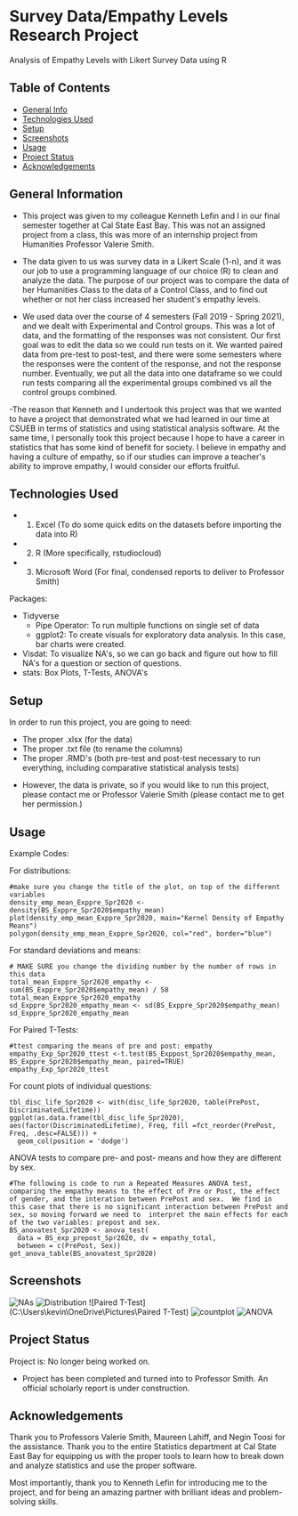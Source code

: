 # Survey Data/Empathy Levels Research Project
Analysis of Empathy Levels with Likert Survey Data using R

## Table of Contents
* [General Info](#general-information)
* [Technologies Used](#technologies-used)
* [Setup](#setup)
* [Screenshots](#screenshots)
* [Usage](#usage)
* [Project Status](#project-status)
* [Acknowledgements](#acknowledgements)


## General Information
- This project was given to my colleague Kenneth Lefin and I in our final semester together at Cal State East Bay.  This was not an assigned project from a class, this was more of an internship project from Humanities Professor Valerie Smith.

- The data given to us was survey data in a Likert Scale (1-n), and it was our job to use a programming language of our choice (R) to clean and analyze the data.  The purpose of our project was to compare the data of her Humanities Class to the data of a Control Class, and to find out whether or not her class increased her student's empathy levels.

- We used data over the course of 4 semesters (Fall 2019 - Spring 2021), and we dealt with Experimental and Control groups.  This was a lot of data, and the formatting of the responses was not consistent.  Our first goal was to edit the data so we could run tests on it.  We wanted paired data from pre-test to post-test, and there were some semesters where the responses were the content of the response, and not the response number.   Eventually, we put all the data into one dataframe so we could run tests comparing all the experimental groups combined vs all the control groups combined.

-The reason that Kenneth and I undertook this project was that we wanted to have a project that demonstrated what we had learned in our time at CSUEB in terms of statistics and using statistical analysis software.  At the same time, I personally took this project because I hope to have a career in statistics that has some kind of benefit for society.  I believe in empathy and having a culture of empathy, so if our studies can improve a teacher's ability to improve empathy, I would consider our efforts fruitful.


## Technologies Used
- 1. Excel (To do some quick edits on the datasets before importing the data into R)
- 2. R (More specifically, rstudiocloud)
- 3. Microsoft Word (For final, condensed reports to deliver to Professor Smith)

Packages:
- Tidyverse
  - Pipe Operator: To run multiple functions on single set of data
  - ggplot2: To create visuals for exploratory data analysis.  In this case, bar charts were created.
- Visdat: To visualize NA's, so we can go back and figure out how to fill NA's for a question or section of questions.
- stats: Box Plots, T-Tests, ANOVA's



## Setup

In order to run this project, you are going to need:
- The proper .xlsx (for the data)
- The proper .txt file (to rename the columns)
- The proper .RMD's (both pre-test and post-test necessary to run everything, including comparative statistical analysis tests)
* However, the data is private, so if you would like to run this project, please contact me or Professor Valerie Smith (please contact me to get her permission.)


## Usage

Example Codes:

For distributions:
```{r}
#make sure you change the title of the plot, on top of the different variables
density_emp_mean_Exppre_Spr2020 <- density(BS_Exppre_Spr2020$empathy_mean)
plot(density_emp_mean_Exppre_Spr2020, main="Kernel Density of Empathy Means")
polygon(density_emp_mean_Exppre_Spr2020, col="red", border="blue")
```

For standard deviations and means:
```{r}
# MAKE SURE you change the dividing number by the number of rows in this data
total_mean_Exppre_Spr2020_empathy <- sum(BS_Exppre_Spr2020$empathy_mean) / 58
total_mean_Exppre_Spr2020_empathy
sd_Exppre_Spr2020_empathy_mean <- sd(BS_Exppre_Spr2020$empathy_mean)
sd_Exppre_Spr2020_empathy_mean
```

For Paired T-Tests:

```{r}
#ttest comparing the means of pre and post: empathy
empathy_Exp_Spr2020_ttest <-t.test(BS_Exppost_Spr2020$empathy_mean, BS_Exppre_Spr2020$empathy_mean, paired=TRUE)
empathy_Exp_Spr2020_ttest
```

For count plots of individual questions:

```{r}
tbl_disc_life_Spr2020 <- with(disc_life_Spr2020, table(PrePost, DiscriminatedLifetime))
ggplot(as.data.frame(tbl_disc_life_Spr2020), aes(factor(DiscriminatedLifetime), Freq, fill =fct_reorder(PrePost, Freq, .desc=FALSE))) +  
  geom_col(position = 'dodge')
```

ANOVA tests to compare pre- and post- means and how they are different by sex.

```{r}
#The following is code to run a Repeated Measures ANOVA test, comparing the empathy means to the effect of Pre or Post, the effect of gender, and the interation between PrePost and sex.  We find in this case that there is no significant interaction between PrePost and sex, so moving forward we need to  interpret the main effects for each of the two variables: prepost and sex.
BS_anovatest_Spr2020 <- anova_test(
  data = BS_exp_prepost_Spr2020, dv = empathy_total,
  between = c(PrePost, Sex))
get_anova_table(BS_anovatest_Spr2020)
```





## Screenshots

![NAs](C:\Users\kevin\OneDrive\Pictures\NAs)
![Distribution](C:\Users\kevin\OneDrive\Pictures\distribution)
![Paired T-Test](C:\Users\kevin\OneDrive\Pictures\Paired T-Test)
![countplot](C:\Users\kevin\OneDrive\Pictures\countplot)
![ANOVA](C:\Users\kevin\OneDrive\Pictures\ANOVA)


## Project Status
Project is: No longer being worked on.
- Project has been completed and turned into to Professor Smith.  An official scholarly report is under construction.


## Acknowledgements
Thank you to Professors Valerie Smith, Maureen Lahiff, and Negin Toosi for the assistance.  Thank you to the entire Statistics department at Cal State East Bay for equipping us with the proper tools to learn how to break down and analyze statistics and use the proper software.

Most importantly, thank you to Kenneth Lefin for introducing me to the project, and for being an amazing partner with brilliant ideas and problem-solving skills.




